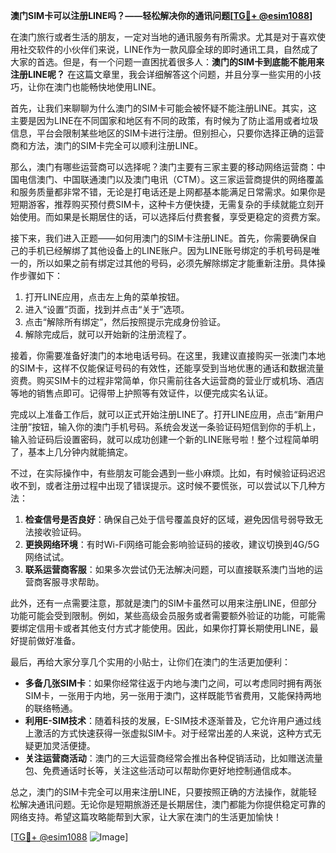 **澳门SIM卡可以注册LINE吗？——轻松解决你的通讯问题[[TG💪+ @esim1088](https://t.me/s/esim1088)]**

在澳门旅行或者生活的朋友，一定对当地的通讯服务有所需求。尤其是对于喜欢使用社交软件的小伙伴们来说，LINE作为一款风靡全球的即时通讯工具，自然成了大家的首选。但是，有一个问题一直困扰着很多人：**澳门的SIM卡到底能不能用来注册LINE呢？** 在这篇文章里，我会详细解答这个问题，并且分享一些实用的小技巧，让你在澳门也能畅快地使用LINE。

首先，让我们来聊聊为什么澳门的SIM卡可能会被怀疑不能注册LINE。其实，这主要是因为LINE在不同国家和地区有不同的政策，有时候为了防止滥用或者垃圾信息，平台会限制某些地区的SIM卡进行注册。但别担心，只要你选择正确的运营商和方法，澳门的SIM卡完全可以顺利注册LINE。

那么，澳门有哪些运营商可以选择呢？澳门主要有三家主要的移动网络运营商：中国电信澳门、中国联通澳门以及澳门电讯（CTM）。这三家运营商提供的网络覆盖和服务质量都非常不错，无论是打电话还是上网都基本能满足日常需求。如果你是短期游客，推荐购买预付费SIM卡，这种卡方便快捷，无需复杂的手续就能立刻开始使用。而如果是长期居住的话，可以选择后付费套餐，享受更稳定的资费方案。

接下来，我们进入正题——如何用澳门的SIM卡注册LINE。首先，你需要确保自己的手机已经解绑了其他设备上的LINE账户。因为LINE账号绑定的手机号码是唯一的，所以如果之前有绑定过其他的号码，必须先解除绑定才能重新注册。具体操作步骤如下：

1. 打开LINE应用，点击左上角的菜单按钮。
2. 进入“设置”页面，找到并点击“关于”选项。
3. 点击“解除所有绑定”，然后按照提示完成身份验证。
4. 解除完成后，就可以开始新的注册流程了。

接着，你需要准备好澳门的本地电话号码。在这里，我建议直接购买一张澳门本地的SIM卡，这样不仅能保证号码的有效性，还能享受到当地优惠的通话和数据流量资费。购买SIM卡的过程非常简单，你只需前往各大运营商的营业厅或机场、酒店等地的销售点即可。记得带上护照等有效证件，以便完成实名认证。

完成以上准备工作后，就可以正式开始注册LINE了。打开LINE应用，点击“新用户注册”按钮，输入你的澳门手机号码。系统会发送一条验证码短信到你的手机上，输入验证码后设置密码，就可以成功创建一个新的LINE账号啦！整个过程简单明了，基本上几分钟内就能搞定。

不过，在实际操作中，有些朋友可能会遇到一些小麻烦。比如，有时候验证码迟迟收不到，或者注册过程中出现了错误提示。这时候不要慌张，可以尝试以下几种方法：

1. **检查信号是否良好**：确保自己处于信号覆盖良好的区域，避免因信号弱导致无法接收验证码。
2. **更换网络环境**：有时Wi-Fi网络可能会影响验证码的接收，建议切换到4G/5G网络试试。
3. **联系运营商客服**：如果多次尝试仍无法解决问题，可以直接联系澳门当地的运营商客服寻求帮助。

此外，还有一点需要注意，那就是澳门的SIM卡虽然可以用来注册LINE，但部分功能可能会受到限制。例如，某些高级会员服务或者需要额外验证的功能，可能需要绑定信用卡或者其他支付方式才能使用。因此，如果你打算长期使用LINE，最好提前做好准备。

最后，再给大家分享几个实用的小贴士，让你们在澳门的生活更加便利：

- **多备几张SIM卡**：如果你经常往返于内地与澳门之间，可以考虑同时拥有两张SIM卡，一张用于内地，另一张用于澳门，这样既能节省费用，又能保持两地的联络畅通。
- **利用E-SIM技术**：随着科技的发展，E-SIM技术逐渐普及，它允许用户通过线上激活的方式快速获得一张虚拟SIM卡。对于经常出差的人来说，这种方式无疑更加灵活便捷。
- **关注运营商活动**：澳门的三大运营商经常会推出各种促销活动，比如赠送流量包、免费通话时长等，关注这些活动可以帮助你更好地控制通信成本。

总之，澳门的SIM卡完全可以用来注册LINE，只要按照正确的方法操作，就能轻松解决通讯问题。无论你是短期旅游还是长期居住，澳门都能为你提供稳定可靠的网络支持。希望这篇攻略能帮到大家，让大家在澳门的生活更加愉快！

[[TG💪+ @esim1088](https://t.me/s/esim1088) ![Image](https://i.postimg.cc/4NQfJmqS/Snipaste-2025-05-13-00-14-12.png)]
